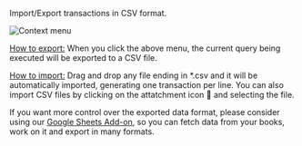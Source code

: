 
Import/Export transactions in CSV format.

![Context menu](https://storage.googleapis.com/bkper-public/images/export-csv-app.png)

<u>How to export:</u> When you click the above menu, the current query being executed will be exported to a CSV file.

<u>How to import:</u> Drag and drop any file ending in *.csv and it will be automatically imported, generating one transaction per line. You can also import CSV files by clicking on the attatchment icon 📎 and selecting the file.

If you want more control over the exported data format, please consider using our [Google Sheets Add-on](https://bkper.com/apps/bkper-sheets), so you can fetch data from your books, work on it and export in many formats.








